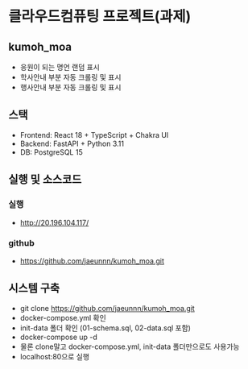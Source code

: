 # 클라우드컴퓨팅 프로젝트(과제)

## kumoh_moa

-   응원이 되는 명언 랜덤 표시
-   학사안내 부분 자동 크롤링 및 표시
-   행사안내 부분 자동 크롤링 및 표시

## 스택

-   Frontend: React 18 + TypeScript + Chakra UI
-   Backend: FastAPI + Python 3.11
-   DB: PostgreSQL 15

## 실행 및 소스코드

### 실행

-   http://20.196.104.117/

### github

-   https://github.com/jaeunnn/kumoh_moa.git

## 시스템 구축

-   git clone https://github.com/jaeunnn/kumoh_moa.git
-   docker-compose.yml 확인
-   init-data 폴더 확인 (01-schema.sql, 02-data.sql 포함)
-   docker-compose up -d
-   물론 clone말고 docker-compose.yml, init-data 폴더만으로도 사용가능
-   localhost:80으로 실행
